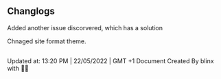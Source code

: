## Changlogs

Added another issue discorvered, which has a solution

Chnaged site format theme.

##

Updated at: 13:20 PM | 22/05/2022 | GMT +1
Document Created By blinx with 🖤😽

